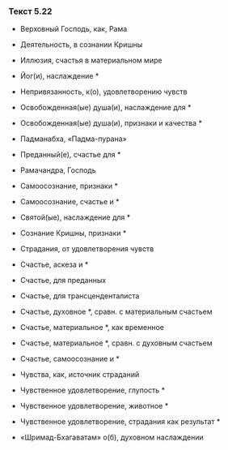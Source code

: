 ### Текст 5.22

- Верховный Господь, как, Рама

- Деятельность, в сознании Кришны

- Иллюзия, счастья в материальном мире

- Йог(и), наслаждение *

- Непривязанность, к(о), удовлетворению чувств

- Освобожденная(ые) душа(и), наслаждение для *

- Освобожденная(ые) душа(и), признаки и качества *

- Падманабха, «Падма-пурана»

- Преданный(е), счастье для *

- Рамачандра, Господь

- Самоосознание, признаки *

- Самоосознание, счастье и *

- Святой(ые), наслаждение для *

- Сознание Кришны, признаки *

- Страдания, от удовлетворения чувств

- Счастье, аскеза и *

- Счастье, для преданных

- Счастье, для трансценденталиста

- Счастье, духовное *, сравн. с материальным счастьем

- Счастье, материальное *, как временное

- Счастье, материальное *, сравн. с духовным счастьем

- Счастье, самоосознание и *

- Чувства, как, источник страданий

- Чувственное удовлетворение, глупость *

- Чувственное удовлетворение, животное *

- Чувственное удовлетворение, страдания как результат *

- «Шримад-Бхагаватам» о(б), духовном наслаждении
	
